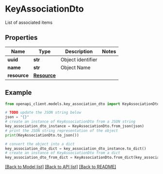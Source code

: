 # KeyAssociationDto

List of associated items

## Properties

Name | Type | Description | Notes
------------ | ------------- | ------------- | -------------
**uuid** | **str** | Object identifier | 
**name** | **str** | Object Name | 
**resource** | [**Resource**](Resource.md) |  | 

## Example

```python
from openapi_client.models.key_association_dto import KeyAssociationDto

# TODO update the JSON string below
json = "{}"
# create an instance of KeyAssociationDto from a JSON string
key_association_dto_instance = KeyAssociationDto.from_json(json)
# print the JSON string representation of the object
print(KeyAssociationDto.to_json())

# convert the object into a dict
key_association_dto_dict = key_association_dto_instance.to_dict()
# create an instance of KeyAssociationDto from a dict
key_association_dto_from_dict = KeyAssociationDto.from_dict(key_association_dto_dict)
```
[[Back to Model list]](../README.md#documentation-for-models) [[Back to API list]](../README.md#documentation-for-api-endpoints) [[Back to README]](../README.md)


